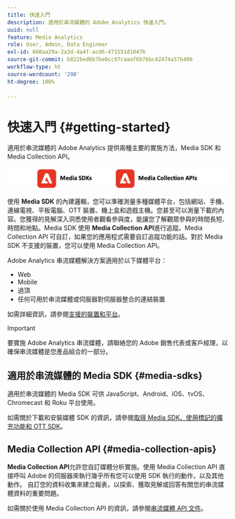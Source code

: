 ```yaml
---
title: 快速入門
description: 適用於串流媒體的 Adobe Analytics 快速入門。
uuid: null
feature: Media Analytics
role: User, Admin, Data Engineer
exl-id: 660aa29a-2a3d-4a4f-acd6-471551d1047b
source-git-commit: b022bed6b7be0cc97caaaf6b7bbc42474a57b400
workflow-type: ht
source-wordcount: '298'
ht-degree: 100%

---
```


# 快速入門 {#getting-started}

適用於串流媒體的 Adobe Analytics 提供兩種主要的實施方法，Media SDK 和 Media Collection API。

![方法](assets/getting-started2.png) 

使用 **Media SDK** 的內建邏輯，您可以準確測量多種媒體平台，包括網站、手機、連線電視、平板電腦、OTT 裝置、機上盒和遊戲主機。您甚至可以測量下載的內容。您獲得的見解深入洞悉使用者觀看參與度，能讓您了解觀眾參與的時間長短、時間和地點。Media SDK 使用 **Media Collection API**&#x200B;進行追蹤。Media Collection API 可自訂，如果您的應用程式需要自訂追蹤功能的話。對於 Media SDK 不支援的裝置，您可以使用 Media Collection API。

Adobe Analytics 串流媒體解決方案適用於以下媒體平台：

* Web
* Mobile
* 過頂
* 任何可用於串流媒體或伺服器對伺服器整合的連結裝置

如需詳細資訊，請參閱[支援的裝置和平台](/help/getting-started/supported-devices.md)。

>[!IMPORTANT]
>
>要實施 Adobe Analytics 串流媒體，請聯絡您的 Adobe 銷售代表或客戶經理，以確保串流媒體是您產品組合的一部分。

## 適用於串流媒體的 Media SDK {#media-sdks}

適用於串流媒體的 Media SDK 可供 JavaScript、Android、iOS、tvOS、Chromecast 和 Roku 平台使用。

如需關於下載和安裝媒體 SDK 的資訊，請參閱[取得 Media SDK、使用標記的擴充功能和 OTT SDK](/help/getting-started/download-sdks.md)。


## Media Collection API {#media-collection-apis}

**Media Collection API**&#x200B;允許您自訂媒體分析實施。使用 Media Collection API 直接呼叫 Adobe 的伺服器來執行幾乎所有您可以使用 SDK 執行的動作，以及其他動作。 自訂您的資料收集來建立報表，以探索、獲取見解或回答有關您的串流媒體資料的重要問題。

如需關於使用 Media Collection API 的資訊，請參閱[串流媒體 API 文件](/help/implementation/media-collection-api/mc-api-overview.md)。
